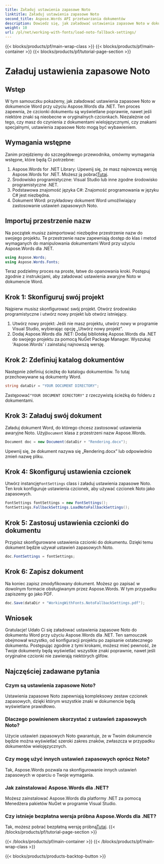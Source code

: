 ```yaml
---
title: Załaduj ustawienia zapasowe Noto
linktitle: Załaduj ustawienia zapasowe Noto
second_title: Aspose.Words API przetwarzania dokumentów
description: Dowiedz się, jak załadować ustawienia zapasowe Noto w dokumencie Word przy użyciu Aspose.Words dla .NET. Postępuj zgodnie z naszym przewodnikiem krok po kroku, aby upewnić się, że wszystkie znaki są wyświetlane poprawnie.
weight: 10
url: /pl/net/working-with-fonts/load-noto-fallback-settings/
---
```


{{< blocks/products/pf/main-wrap-class >}}
{{< blocks/products/pf/main-container >}}
{{< blocks/products/pf/tutorial-page-section >}}

# Załaduj ustawienia zapasowe Noto

## Wstęp

W tym samouczku pokażemy, jak załadować ustawienia zapasowe Noto w dokumencie Word przy użyciu Aspose.Words dla .NET. Ten proces zapewnia, że czcionki dokumentu są wyświetlane poprawnie, nawet jeśli niektóre znaki są nieobecne w oryginalnych czcionkach. Niezależnie od tego, czy masz do czynienia z dokumentami wielojęzycznymi, czy znakami specjalnymi, ustawienia zapasowe Noto mogą być wybawieniem.

## Wymagania wstępne

Zanim przejdziemy do szczegółowego przewodnika, omówmy wymagania wstępne, które będą Ci potrzebne:

1.  Aspose.Words for .NET Library: Upewnij się, że masz najnowszą wersję Aspose.Words for .NET. Możesz ją pobrać[Tutaj](https://releases.aspose.com/words/net/).
2. Środowisko programistyczne: Visual Studio lub inne zgodne środowisko programistyczne .NET.
3. Podstawowa znajomość języka C#: Znajomość programowania w języku C# jest niezbędna.
4. Dokument Word: przykładowy dokument Word umożliwiający zastosowanie ustawień zapasowych Noto.

## Importuj przestrzenie nazw

Na początek musisz zaimportować niezbędne przestrzenie nazw do swojego projektu. Te przestrzenie nazw zapewniają dostęp do klas i metod wymaganych do manipulowania dokumentami Word przy użyciu Aspose.Words dla .NET.

```csharp
using Aspose.Words;
using Aspose.Words.Fonts;
```

Teraz podzielmy proces na proste, łatwe do opanowania kroki. Postępuj zgodnie z instrukcjami, aby załadować ustawienia awaryjne Noto w dokumencie Word.

## Krok 1: Skonfiguruj swój projekt

Najpierw musisz skonfigurować swój projekt. Otwórz środowisko programistyczne i utwórz nowy projekt lub otwórz istniejący.

1. Utwórz nowy projekt: Jeśli nie masz projektu, utwórz nowy w programie Visual Studio, wybierając opcję „Utwórz nowy projekt”.
2. Dodaj Aspose.Words dla .NET: Dodaj bibliotekę Aspose.Words dla .NET do swojego projektu za pomocą NuGet Package Manager. Wyszukaj 'Aspose.Words' i zainstaluj najnowszą wersję.

## Krok 2: Zdefiniuj katalog dokumentów

Następnie zdefiniuj ścieżkę do katalogu dokumentów. To tutaj przechowywane są dokumenty Word.

```csharp
string dataDir = "YOUR DOCUMENT DIRECTORY";
```

 Zastępować`"YOUR DOCUMENT DIRECTORY"` z rzeczywistą ścieżką do folderu z dokumentami.

## Krok 3: Załaduj swój dokument

Załaduj dokument Word, do którego chcesz zastosować ustawienia awaryjne Noto. Użyj`Document` klasa z przestrzeni nazw Aspose.Words.

```csharp
Document doc = new Document(dataDir + "Rendering.docx");
```

Upewnij się, że dokument nazywa się „Rendering.docx” lub odpowiednio zmień nazwę pliku.

## Krok 4: Skonfiguruj ustawienia czcionek

 Utwórz instancję`FontSettings` class i załaduj ustawienia zapasowe Noto. Ten krok konfiguruje ustawienia czcionek, aby używać czcionek Noto jako zapasowych.

```csharp
FontSettings fontSettings = new FontSettings();
fontSettings.FallbackSettings.LoadNotoFallbackSettings();
```

## Krok 5: Zastosuj ustawienia czcionki do dokumentu

Przypisz skonfigurowane ustawienia czcionki do dokumentu. Dzięki temu dokument będzie używał ustawień zapasowych Noto.

```csharp
doc.FontSettings = fontSettings;
```

## Krok 6: Zapisz dokument

Na koniec zapisz zmodyfikowany dokument. Możesz go zapisać w dowolnym formacie obsługiwanym przez Aspose.Words. W tym przypadku zapiszemy go jako PDF.

```csharp
doc.Save(dataDir + "WorkingWithFonts.NotoFallbackSettings.pdf");
```

## Wniosek

Gratulacje! Udało Ci się załadować ustawienia zapasowe Noto do dokumentu Word przy użyciu Aspose.Words dla .NET. Ten samouczek obejmował wszystko, od konfiguracji projektu po zapisanie ostatecznego dokumentu. Postępując zgodnie z tymi krokami, możesz mieć pewność, że Twoje dokumenty będą wyświetlać wszystkie znaki poprawnie, nawet jeśli oryginalne czcionki nie zawierają niektórych glifów.

## Najczęściej zadawane pytania

### Czym są ustawienia zapasowe Noto?
Ustawienia zapasowe Noto zapewniają kompleksowy zestaw czcionek zapasowych, dzięki którym wszystkie znaki w dokumencie będą wyświetlane prawidłowo.

### Dlaczego powinienem skorzystać z ustawień zapasowych Noto?
Użycie ustawień zapasowych Noto gwarantuje, że w Twoim dokumencie będzie można wyświetlać szeroki zakres znaków, zwłaszcza w przypadku dokumentów wielojęzycznych.

### Czy mogę użyć innych ustawień zapasowych oprócz Noto?
Tak, Aspose.Words pozwala na skonfigurowanie innych ustawień zapasowych w oparciu o Twoje wymagania.

### Jak zainstalować Aspose.Words dla .NET?
Możesz zainstalować Aspose.Words dla platformy .NET za pomocą Menedżera pakietów NuGet w programie Visual Studio.

### Czy istnieje bezpłatna wersja próbna Aspose.Words dla .NET?
 Tak, możesz pobrać bezpłatną wersję próbną[Tutaj](https://releases.aspose.com/).
{{< /blocks/products/pf/tutorial-page-section >}}

{{< /blocks/products/pf/main-container >}}
{{< /blocks/products/pf/main-wrap-class >}}

{{< blocks/products/products-backtop-button >}}
